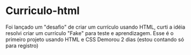 # Curriculo-html
Foi lançado um "desafio" de criar um currículo usando HTML, curti a idéia resolvi criar um currículo "Fake" para teste e aprendizagem. Esse é o primeiro projeto usando HTML e CSS Demorou 2 dias (estou contando só para registro)
